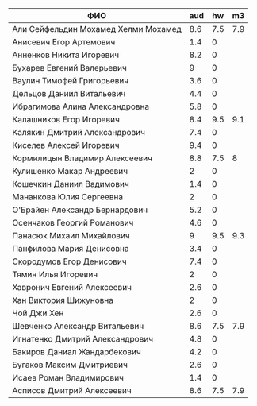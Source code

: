 |                ФИО                   | aud | hw  | m3  |
|--------------------------------------|-----|-----|-----|
| Али Сейфельдин Мохамед Хелми Мохамед | 8.6 | 7.5 | 7.9 |
| Анисевич Егор Артемович              | 1.4 | 0   |     |
| Анненков Никита Игоревич             | 8.2 | 0   |     |
| Бухарев Евгений Валерьевич           | 9   | 0   |     |
| Ваулин Тимофей Григорьевич           | 3.6 | 0   |     |
| Дельцов Даниил Витальевич            | 4.4 | 0   |     |
| Ибрагимова Алина Александровна       | 5.8 | 0   |     |
| Калашников Егор Игоревич             | 8.4 | 9.5 | 9.1 |
| Калякин Дмитрий Александрович        | 7.4 | 0   |     |
| Киселев Алексей Игоревич             | 9.4 | 0   |     |
| Кормилицын Владимир Алексеевич       | 8.8 | 7.5 | 8   |
| Кулишенко Макар Андреевич            | 2   | 0   |     |
| Кошечкин Даниил Вадимович            | 1.4 | 0   |     |
| Мананкова Юлия Сергеевна             | 2   | 0   |     |
| О'Брайен Александр Бернардович       | 5.2 | 0   |     |
| Осенчаков Георгий Романович          | 4.6 | 0   |     |
| Панасюк Михаил Михайлович            | 9   | 9.5 | 9.3 |
| Панфилова Мария Денисовна            | 3.4 | 0   |     |
| Скородумов Егор Денисович            | 7.4 | 0   |     |
| Тямин Илья Игоревич                  | 2   | 0   |     |
| Хавронич Евгений Алексеевич          | 2.6 | 0   |     |
| Хан Виктория Шижуновна               | 2   | 0   |     |
| Чой Джи Хен                          | 2.6 | 0   |     |
| Шевченко Александр Витальевич        | 8.6 | 7.5 | 7.9 |
| Игнатенко Дмитрий Александрович      | 4.8 | 0   |     |
| Бакиров Даниал Жандарбекович         | 4.2 | 0   |     |
| Бугаков Максим Дмитриевич            | 2.6 | 0   |     |
| Исаев Роман Владимирович             | 1.4 | 0   |     |
| Асписов Дмитрий Алексеевич           | 8.6 | 7.5 | 7.9 |